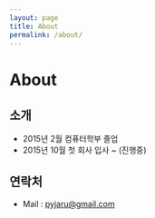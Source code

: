 ```yaml
---
layout: page
title: About
permalink: /about/
---
```

# About

## 소개

* 2015년 2월 컴퓨터학부 졸업
* 2015년 10월 첫 회사 입사 ~ (진행중)

## 연락처

* Mail : [pyjaru@gmail.com](mailto:pyjaru@gmail.com)

